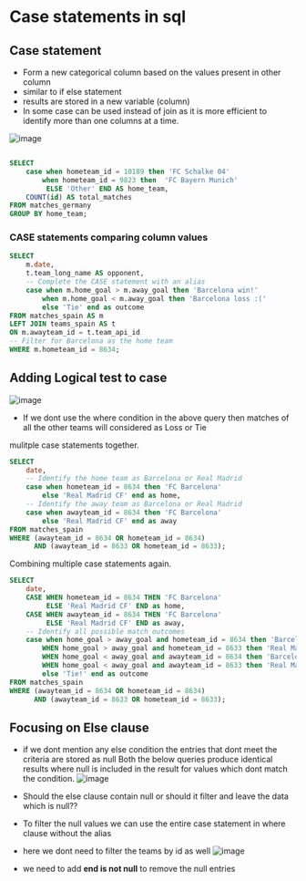 # Case statements in sql

##  Case statement
- Form a new categorical column based on the values present in other column
- similar to if else statement
- results are stored in a new variable (column)
- In some case can be used instead of join as it is more efficient to identify more than one columns at a time.

![image](https://user-images.githubusercontent.com/47908891/206720716-0431a04c-6623-4a76-a3a1-42bfabc3dcdb.png)


```sql

SELECT 
	case when hometeam_id = 10189 then 'FC Schalke 04'
        when hometeam_id = 9823 then  'FC Bayern Munich'
         ELSE 'Other' END AS home_team,
	COUNT(id) AS total_matches
FROM matches_germany
GROUP BY home_team;
```
### CASE statements comparing column values
```sql
SELECT 
	m.date,
	t.team_long_name AS opponent,
    -- Complete the CASE statement with an alias
	case when m.home_goal > m.away_goal then 'Barcelona win!'
        when m.home_goal < m.away_goal then 'Barcelona loss :(' 
        else 'Tie' end as outcome 
FROM matches_spain AS m
LEFT JOIN teams_spain AS t 
ON m.awayteam_id = t.team_api_id
-- Filter for Barcelona as the home team
WHERE m.hometeam_id = 8634; 
```
## Adding Logical test to case 
![image](https://user-images.githubusercontent.com/47908891/208030094-4ee86f6e-11d8-44d0-8427-70bc0adef211.png)
- If we dont use the where condition in the above query then matches of all the other teams will considered as Loss or Tie

mulitple case statements together.
```sql
SELECT 
	date,
	-- Identify the home team as Barcelona or Real Madrid
	case when hometeam_id = 8634 then 'FC Barcelona' 
        else 'Real Madrid CF' end as home,
    -- Identify the away team as Barcelona or Real Madrid
	case when awayteam_id = 8634 then 'FC Barcelona' 
        else 'Real Madrid CF' end as away
FROM matches_spain
WHERE (awayteam_id = 8634 OR hometeam_id = 8634)
      AND (awayteam_id = 8633 OR hometeam_id = 8633);
```
Combining multiple case statements again.
```sql
SELECT 
	date,
	CASE WHEN hometeam_id = 8634 THEN 'FC Barcelona' 
         ELSE 'Real Madrid CF' END as home,
	CASE WHEN awayteam_id = 8634 THEN 'FC Barcelona' 
         ELSE 'Real Madrid CF' END as away,
	-- Identify all possible match outcomes
	case when home_goal > away_goal and hometeam_id = 8634 then 'Barcelona win!'
        WHEN home_goal > away_goal and hometeam_id = 8633 then 'Real Madrid win!'
        WHEN home_goal < away_goal and awayteam_id = 8634 then 'Barcelona win!'
        WHEN home_goal < away_goal and awayteam_id = 8633 then 'Real Madrid win!'
        else 'Tie!' end as outcome
FROM matches_spain
WHERE (awayteam_id = 8634 OR hometeam_id = 8634)
      AND (awayteam_id = 8633 OR hometeam_id = 8633);
```


## Focusing on Else clause
- if we dont mention any else condition the entries that dont meet the criteria are stored as null
Both the below queries produce identical results where null is included in the result for values which dont match the condition.
![image](https://user-images.githubusercontent.com/47908891/208030679-d200d92e-ac50-4e1c-9d1e-5572a29cb547.png)

- Should the else clause contain null or should it filter and leave the data which is null??
- To filter the null values we can use the entire case statement in where clause without the alias 
- here we dont need to filter the teams by id as well
![image](https://user-images.githubusercontent.com/47908891/208035315-dd64719d-f9cd-4c41-97e7-13a1a0817b10.png)
- we need to add **end is not null** to remove the null entries








